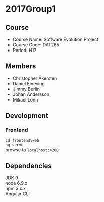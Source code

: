 # 2017Group1
## Course
- Course Name: Software Evolution Project
- Course Code: DAT265
- Period: H17
## Members
- Christopher Åkersten
- Daniel Eineving
- Jimmy Berlin
- Johan Andersson
- Mikael Lönn

## Development
### Frontend
 `cd frontend\web`  
 `ng serve`  
 browse to `localhost:4200`  

 ## Dependencies
 JDK 9  
 node 6.9.x  
 npm 3.x.x  
 Angular CLI  
